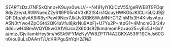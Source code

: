 $START$zDzJ7NFSkQhnp+K9uyx0wuLV++N491ylYlQlCzV55/geRWE8T9FDqr8dy2ze/xLRtWNueqZ2y61l9P05n4V3xK2tS4rs1QcuyHWKGbJKlCLir5LQJ9j2QFIDfp/elvAK9iR8yrPewI9Ncx7JklJvIOBK6WuMNHCTZIhM1x3H4KivlsvAouA5N0tYwo4ZpCGt42QK4aVfuI8jkrNu9AbFj+U7Yu2P+ntpG1+4MncmG3r24vddd+wH4BmAVQYDkwGA1V6Jcx2X60ds92IkmdmomPz+ao25+yEc5J+8xYa/mtzJGjvi/amkHey5m/h6Sk9iFYMzNyVW8ZPT7I4A2GKXA53fF1SChJs60Gn0/ou9uLsDAArrT/UdKRiPguShYqH2$END$